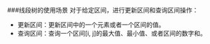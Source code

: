###线段树的使用场景
对于给定区间，进行更新区间和查询区间操作：
   * 更新区间：更新区间中的一个元素或者一个区间的值。
   * 查询区间：查询一个区间[i, j]的最大值、最小值、或者区间的数字和。